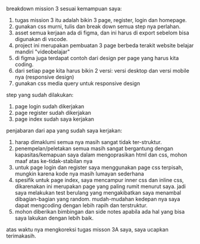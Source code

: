 breakdown mission 3 sesuai kemampuan saya:

1. tugas mission 3 itu adalah bikin 3 page, register, login dan homepage. 
2. gunakan css murni, tulis dan break down semua step nya perlahan. 
3. asset semua kerjaan ada di figma, dan ini harus di export sebelom bisa digunakan di vscode. 
4. project ini merupakan pembuatan 3 page berbeda terakit website belajar mandiri "videobelajar"
5. di figma juga terdapat contoh dari design per page yang harus kita coding.
6. dari setiap page kita harus bikin 2 versi: versi desktop dan versi mobile nya (responsive design)
7. gunakan css media query untuk responsive design 

step yang sudah dilakukan:

1. page login sudah dikerjakan
2. page register sudah dikerjakan
3. page index sudah saya kerjakan

penjabaran dari apa yang sudah saya kerjakan:

1. harap dimaklumi semua nya masih sangat tidak ter-struktur.
2. penempelan/peletakan semua masih sangat bergantung dengan kapasitas/kemapuan saya dalam mengoprasikan html dan css, mohon maaf atas ke-tidak-stabilan nya
3. untuk page login dan register saya menggunakan page css terpisah, mungkin karena kode nya masih lumayan sederhana
4. spesifik untuk page index, saya mencampur inner css dan inline css, dikarenakan ini merupakan page yang paling rumit menurut saya. jadi saya melakukan test berulang yang mengakibatkan saya menambal dibagian-bagian yang random. mudah-mudahan kedepan nya saya dapat mengcoding dengan lebih rapih dan terstruktur.
5. mohon diberikan bimbingan dan side notes apabila ada hal yang bisa saya lakukan dengan lebih baik. 

atas waktu nya mengkoreksi tugas misson 3A saya, saya ucapkan terimakasih.
